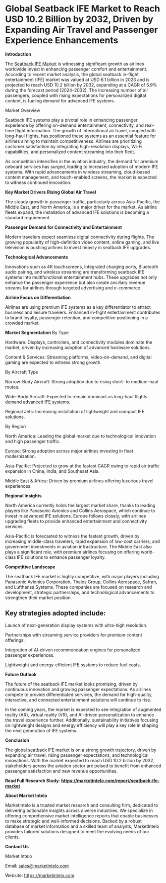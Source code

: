 # Global Seatback IFE Market to Reach USD 10.2 Billion by 2032, Driven by Expanding Air Travel and Passenger Experience Enhancements
**Introduction**

The [Seatback IFE Market](https://marketintelo.com/report/seatback-ife-marke) is witnessing significant growth as airlines worldwide invest in enhancing passenger comfort and entertainment. According to recent market analysis, the global seatback in-flight entertainment (IFE) market was valued at USD 6.1 billion in 2023 and is projected to reach USD 10.2 billion by 2032, expanding at a CAGR of 5.9% during the forecast period (2024–2032). The increasing number of air passengers, coupled with rising expectations for personalized digital content, is fueling demand for advanced IFE systems.

Market Overview

Seatback IFE systems play a pivotal role in enhancing passenger experience by offering on-demand entertainment, connectivity, and real-time flight information. The growth of international air travel, coupled with long-haul flights, has positioned these systems as an essential feature for airlines aiming to maintain competitiveness. Airlines are prioritizing customer satisfaction by integrating high-resolution displays, Wi-Fi capabilities, and personalized content streaming into their fleet.

As competition intensifies in the aviation industry, the demand for premium onboard services has surged, leading to increased adoption of modern IFE systems. With rapid advancements in wireless streaming, cloud-based content management, and touch-enabled screens, the market is expected to witness continued innovation.

**Key Market Drivers**
**Rising Global Air Travel**

The steady growth in passenger traffic, particularly across Asia-Pacific, the Middle East, and North America, is a major driver for the market. As airline fleets expand, the installation of advanced IFE solutions is becoming a standard requirement.

**Passenger Demand for Connectivity and Entertainment**

Modern travelers expect seamless digital connectivity during flights. The growing popularity of high-definition video content, online gaming, and live television is pushing airlines to invest heavily in seatback IFE upgrades.

**Technological Advancements**

Innovations such as 4K touchscreens, integrated charging ports, Bluetooth audio pairing, and wireless streaming are transforming seatback IFE systems into multifunctional entertainment hubs. These upgrades not only enhance the passenger experience but also create ancillary revenue streams for airlines through targeted advertising and e-commerce.

**Airline Focus on Differentiation**

Airlines are using premium IFE systems as a key differentiator to attract business and leisure travelers. Enhanced in-flight entertainment contributes to brand loyalty, passenger retention, and competitive positioning in a crowded market.

**Market Segmentation**
By Type

Hardware: Displays, controllers, and connectivity modules dominate the market, driven by increasing adoption of advanced hardware solutions.

Content & Services: Streaming platforms, video-on-demand, and digital gaming are expected to witness strong growth.

By Aircraft Type

Narrow-Body Aircraft: Strong adoption due to rising short- to medium-haul routes.

Wide-Body Aircraft: Expected to remain dominant as long-haul flights demand advanced IFE systems.

Regional Jets: Increasing installation of lightweight and compact IFE solutions.

By Region

North America: Leading the global market due to technological innovation and high passenger traffic.

Europe: Strong adoption across major airlines investing in fleet modernization.

Asia-Pacific: Projected to grow at the fastest CAGR owing to rapid air traffic expansion in China, India, and Southeast Asia.

Middle East & Africa: Driven by premium airlines offering luxurious travel experiences.

**Regional Insights**

North America currently holds the largest market share, thanks to leading players like Panasonic Avionics and Collins Aerospace, which continue to invest in advanced IFE solutions. Europe follows closely, with airlines upgrading fleets to provide enhanced entertainment and connectivity services.

Asia-Pacific is forecasted to witness the fastest growth, driven by increasing middle-class travelers, rapid expansion of low-cost carriers, and government investments in aviation infrastructure. The Middle East also plays a significant role, with premium airlines focusing on offering world-class IFE solutions to enhance passenger loyalty.

**Competitive Landscape**

The seatback IFE market is highly competitive, with major players including Panasonic Avionics Corporation, Thales Group, Collins Aerospace, Safran, and Lufthansa Systems. These companies are focused on research and development, strategic partnerships, and technological advancements to strengthen their market position.

## Key strategies adopted include:

Launch of next-generation display systems with ultra-high resolution.

Partnerships with streaming service providers for premium content offerings.

Integration of AI-driven recommendation engines for personalized passenger experiences.

Lightweight and energy-efficient IFE systems to reduce fuel costs.

**Future Outlook**

The future of the seatback IFE market looks promising, driven by continuous innovation and growing passenger expectations. As airlines compete to provide differentiated services, the demand for high-quality, interactive, and connected entertainment solutions will continue to rise.

In the coming years, the market is expected to see integration of augmented reality (AR), virtual reality (VR), and AI-driven personalization to enhance the travel experience further. Additionally, sustainability initiatives focusing on lightweight designs and energy efficiency will play a key role in shaping the next generation of IFE systems.

**Conclusion**

The global seatback IFE market is on a strong growth trajectory, driven by expanding air travel, rising passenger expectations, and technological innovations. With the market expected to reach USD 10.2 billion by 2032, stakeholders across the aviation sector are poised to benefit from enhanced passenger satisfaction and new revenue opportunities.

**Read Full Research Study**: **https://marketintelo.com/report/seatback-ife-market**

**About Market Intelo**

MarketIntelo is a trusted market research and consulting firm, dedicated to delivering actionable insights across diverse industries. We specialize in offering comprehensive market intelligence reports that enable businesses to make strategic and well-informed decisions. Backed by a robust database of market information and a skilled team of analysts, MarketIntelo provides tailored solutions designed to meet the evolving needs of our clients.

**Contact Us**

Market Intelo

Email: sales@marketintelo.com

Website: https://marketintelo.com
